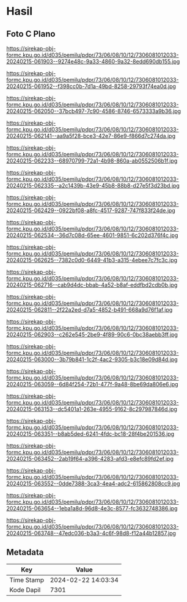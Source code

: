 # Hasil

## Foto C Plano

https://sirekap-obj-formc.kpu.go.id/d035/pemilu/pdpr/73/06/08/10/12/7306081012033-20240215-061903--9274e48c-9a33-4860-9a32-8edd690db155.jpg

https://sirekap-obj-formc.kpu.go.id/d035/pemilu/pdpr/73/06/08/10/12/7306081012033-20240215-061952--f398cc0b-7d1a-49bd-8258-29793f74ea0d.jpg

https://sirekap-obj-formc.kpu.go.id/d035/pemilu/pdpr/73/06/08/10/12/7306081012033-20240215-062050--37bcb497-7c90-4586-8746-6573333a9b36.jpg

https://sirekap-obj-formc.kpu.go.id/d035/pemilu/pdpr/73/06/08/10/12/7306081012033-20240215-062141--aa9a5f28-bce3-42e7-86e9-f866d7c274da.jpg

https://sirekap-obj-formc.kpu.go.id/d035/pemilu/pdpr/73/06/08/10/12/7306081012033-20240215-062233--68970799-72a1-4b98-860a-ab0552506b1f.jpg

https://sirekap-obj-formc.kpu.go.id/d035/pemilu/pdpr/73/06/08/10/12/7306081012033-20240215-062335--a2c1439b-43e9-45b8-88b8-d27e5f3d23bd.jpg

https://sirekap-obj-formc.kpu.go.id/d035/pemilu/pdpr/73/06/08/10/12/7306081012033-20240215-062429--0922bf08-a8fc-4517-9287-747f833f24de.jpg

https://sirekap-obj-formc.kpu.go.id/d035/pemilu/pdpr/73/06/08/10/12/7306081012033-20240215-062534--36d7c08d-65ee-4601-9851-6c202d376f4c.jpg

https://sirekap-obj-formc.kpu.go.id/d035/pemilu/pdpr/73/06/08/10/12/7306081012033-20240215-062625--7382c0d0-6449-41b3-a315-4ebee7c7fc3c.jpg

https://sirekap-obj-formc.kpu.go.id/d035/pemilu/pdpr/73/06/08/10/12/7306081012033-20240215-062716--cab9d4dc-bbab-4a52-b8af-eddfbd2cdb0b.jpg

https://sirekap-obj-formc.kpu.go.id/d035/pemilu/pdpr/73/06/08/10/12/7306081012033-20240215-062811--2f22a2ed-d7a5-4852-b491-668a9d76f1af.jpg

https://sirekap-obj-formc.kpu.go.id/d035/pemilu/pdpr/73/06/08/10/12/7306081012033-20240215-062903--c262e545-2be9-4f89-90c6-0bc38aebb3ff.jpg

https://sirekap-obj-formc.kpu.go.id/d035/pemilu/pdpr/73/06/08/10/12/7306081012033-20240215-063000--3b79b841-1c2f-4ac2-9305-b3c18e09d84d.jpg

https://sirekap-obj-formc.kpu.go.id/d035/pemilu/pdpr/73/06/08/10/12/7306081012033-20240215-063059--6d84f254-72b1-477f-9a48-8be69da806e6.jpg

https://sirekap-obj-formc.kpu.go.id/d035/pemilu/pdpr/73/06/08/10/12/7306081012033-20240215-063153--dc5401a1-263e-4955-9162-8c297987846d.jpg

https://sirekap-obj-formc.kpu.go.id/d035/pemilu/pdpr/73/06/08/10/12/7306081012033-20240215-063351--b8ab5ded-6241-4fdc-bc18-28f4be201536.jpg

https://sirekap-obj-formc.kpu.go.id/d035/pemilu/pdpr/73/06/08/10/12/7306081012033-20240215-063452--2ab19f64-a396-4283-afd3-e8efc89fd2ef.jpg

https://sirekap-obj-formc.kpu.go.id/d035/pemilu/pdpr/73/06/08/10/12/7306081012033-20240215-063552--0dde7388-3ca3-4ea4-adc2-615862808cc9.jpg

https://sirekap-obj-formc.kpu.go.id/d035/pemilu/pdpr/73/06/08/10/12/7306081012033-20240215-063654--1eba1a8d-96d8-4e3c-8577-fc3632748386.jpg

https://sirekap-obj-formc.kpu.go.id/d035/pemilu/pdpr/73/06/08/10/12/7306081012033-20240215-063748--47edc036-b3a3-4c6f-98d8-f12a44b12857.jpg


## Metadata

| Key        | Value               |
| ---------- | ------------------- |
| Time Stamp | 2024-02-22 14:03:34 |
| Kode Dapil | 7301                |



